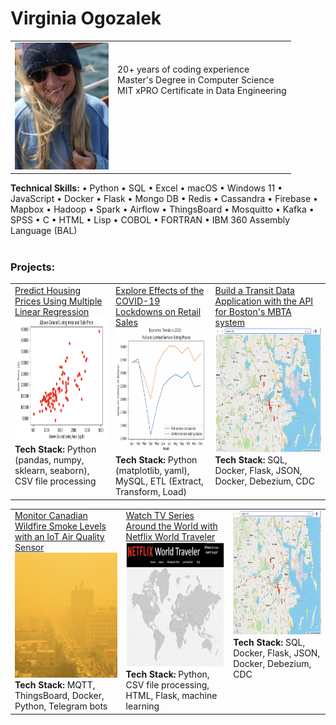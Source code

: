 <!-- # ogozalek.github.io -->
<h1>Virginia Ogozalek</h1>
<table>
  <tr valign="TOP">
    <td><img src="photo_april2023.png" width='150'/></td>
    <td><br>
      <br>
      20+ years of coding experience<br>
      Master's Degree in Computer Science<br>
      MIT xPRO Certificate in Data Engineering
      </td>
  </tr>
</table>

<!-- <b>Education:</b> &#x2022; MIT xPRO Certificate in Data Engineering (2023) &#x2022; Harvard University ALM Studio Arts, Film & Photogaphy (2002) &#x2022; Northeastern University PhD Law & Public Policy (1992) &#x2022; WPI MS Computer Science (1985) &#x2022; Colby College BA Psychology (1976)<br><br> -->
<b>Technical Skills:</b> &#x2022; Python &#x2022; SQL &#x2022; Excel &#x2022; macOS &#x2022; Windows 11 &#x2022; JavaScript &#x2022; Docker &#x2022; Flask
&#x2022; Mongo DB &#x2022; Redis &#x2022; Cassandra &#x2022; Firebase &#x2022; Mapbox &#x2022; Hadoop &#x2022; Spark &#x2022; Airflow &#x2022; ThingsBoard
&#x2022; Mosquitto &#x2022; Kafka &#x2022; SPSS 
&#x2022; C &#x2022; HTML &#x2022; Lisp &#x2022; COBOL &#x2022; FORTRAN &#x2022; IBM 360 Assembly Language (BAL)<br><br> 

<h3>Projects:</h3>
<table>
  <!-- <tr>
    <th width="34%"><a href="https://github.com/ogozalek/Predict_Housing_Prices/README.md">Predict Housing Prices Using Multiple Linear Regression</a></th>
    <th width="33%"> <a href="https://github.com/ogozalek/Covid19_and_Retail_Sales">Explore Effects of the COVID-19 Lockdowns on Retail Sales </a></th>
    <th width="33%"> <a href="https://github.com/ogozalek/Transit_Application">Build a Transit Data Application with the API for Boston's MBTA system</a></th>
  </tr> -->
  <tr valign="TOP">
    <td>
    <a href="https://github.com/ogozalek/Predict_Housing_Prices/README.md">Predict Housing Prices Using Multiple Linear Regression</a>
    <img src="scatterplot1.png" height='200'/><br>  
    <b>Tech Stack:</b> Python (pandas, numpy, sklearn, seaborn), CSV file processing
    </td>
    <td>
      <a href="https://github.com/ogozalek/Covid19_and_Retail_Sales">Explore Effects of the COVID-19 Lockdowns on Retail Sales </a>
      <img src="lineplot1.png" height='200'/><br>
     <b>Tech Stack:</b> Python (matplotlib, yaml), MySQL, ETL (Extract, Transform, Load)
     </td>
    <td>
    <a href="https://github.com/ogozalek/Transit_Application">Build a Transit Data Application with the API for Boston's MBTA system</a>
    <img src="mbtaMap.png" height='200'/><br>
      <b>Tech Stack:</b> SQL, Docker, Flask, JSON, Docker, Debezium, CDC
    </td>
  </tr>
  </table>

  <table>
  <!-- <tr>
    <th width="34%"><a href="https://github.com/ogozalek/Canadian_Wildfires">Monitor Canadian Wildfire Smoke Levels with an IoT Air Quality Sensor</a></th>
    <th width="33%"><a href="https://github.com/ogozalek/Netflix_World_Traveler/blob/main/README.md">Watch TV Series Around the World with Netflix World Traveler</a></th>
    <th width="33%"><a href="https://github.com/ogozalek/Transit_Application">One More Project Goes Here</a></th>
  </tr> -->
  <tr valign="TOP">
    <td>
    <a href="https://github.com/ogozalek/Canadian_Wildfires">Monitor Canadian Wildfire Smoke Levels with an IoT Air Quality Sensor</a><br>
    <img src="yellowAir.png" height='200'/><br>  
    <b>Tech Stack:</b> MQTT, ThingsBoard, Docker, Python, Telegram bots
    </td>
    <td>
     <a href="https://github.com/ogozalek/Netflix_World_Traveler/blob/main/README.md">Watch TV Series Around the World with Netflix World Traveler</a><br>
     <img src="worldmap.png" height='200'/><br>
     <b>Tech Stack:</b> Python, CSV file processing, HTML, Flask, machine learning
     </td>
    <td>
    <img src="mbtaMap.png" height='200'/><br>
      <b>Tech Stack:</b> SQL, Docker, Flask, JSON, Docker, Debezium, CDC
    </td>
  </tr>
  </table>
 
  <!-- <table>
    <tr valign="TOP">
     <td><a href="https://github.com/ogozalek/Canadian_Wildfires">Monitor Smoke from Canadian Wildfires With IoT Air Quality Sensor</a><br>
    <img src="orangeAir.png" width='200'/><br>
      Use ThingsBoard with an AQI sensor to sound an alarm
       when smoke makes breathing outside dangerous.
    </td>
    <td><a href="https://github.com/ogozalek/Netflix_World_Traveler/blob/main/README.md">Netflix World Traveler</a><br>
    <img src="worldmap.png" width='200'/><br>  
      Track Netflix TV series from around the world.
    </td>
  </tr>
</table> -->
<!-- <b>Awards & Achievements:</b> &#x2022; <i>Jeopardy!</i> Contestant (2011) &#x2022; Crite Prize for thesis "Pop Goes the Electric Chair: Interpreting an American Icon From Warhol to the Web" (Harvard University 2002) &#x2022; Special Thanks credit in Errol Morris's film <i>Mr. Death</i> (1999) &#x2022; Invited Admiral Grace Hopper to be Commencement Speaker at my Mom's Alma Mater, Worcester State College (<a href="https://github.com/ogozalek/Grace_Hopper">1984</a>) -->
